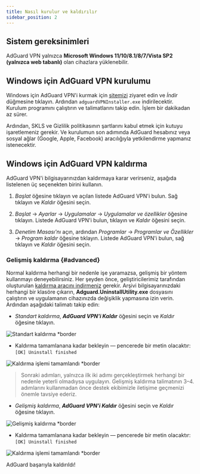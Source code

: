 ```yaml
---
title: Nasıl kurulur ve kaldırılır
sidebar_position: 2
---
```


## Sistem gereksinimleri

AdGuard VPN yalnızca **Microsoft Windows 11/10/8.1/8/7/Vista SP2 (yalnızca web tabanlı)** olan cihazlara yüklenebilir.

## Windows için AdGuard VPN kurulumu

Windows için AdGuard VPN'i kurmak için [sitemizi](https://adguard-vpn.com/welcome.html) ziyaret edin ve *İndir* düğmesine tıklayın. Ardından `adguardVPNInstaller.exe` indirilecektir. Kurulum programını çalıştırın ve talimatlarını takip edin. İşlem bir dakikadan az sürer.

Ardından, SKLS ve Gizlilik politikasının şartlarını kabul etmek için kutuyu işaretlemeniz gerekir. Ve kurulumun son adımında AdGuard hesabınız veya sosyal ağlar (Google, Apple, Facebook) aracılığıyla yetkilendirme yapmanız istenecektir.

## Windows için AdGuard VPN kaldırma

AdGuard VPN'i bilgisayarınızdan kaldırmaya karar verirseniz, aşağıda listelenen üç seçenekten birini kullanın.

1. *Başlat* öğesine tıklayın ve açılan listede AdGuard VPN'i bulun. Sağ tıklayın ve *Kaldır* öğesini seçin.

2. *Başlat* → *Ayarlar* → *Uygulamalar* → *Uygulamalar ve özellikler* öğesine tıklayın. Listede AdGuard VPN'i bulun, tıklayın ve *Kaldır* öğesini seçin.

3. *Denetim Masası'nı* açın, ardından *Programlar* → *Programlar ve Özellikler* → *Program kaldır* öğesine tıklayın. Listede AdGuard VPN'i bulun, sağ tıklayın ve *Kaldır* öğesini seçin.

### Gelişmiş kaldırma {#advanced}

Normal kaldırma herhangi bir nedenle işe yaramazsa, gelişmiş bir yöntem kullanmayı deneyebilirsiniz. Her şeyden önce, geliştiricilerimiz tarafından oluşturulan [kaldırma aracını indirmeniz](https://cdn.adguardvpn.com/public/Adguard/tools/Uninstall_Utility.zip) gerekir. Arşivi bilgisayarınızdaki herhangi bir klasöre çıkarın, **Adguard.UninstallUtility.exe** dosyasını çalıştırın ve uygulamanın cihazınızda değişiklik yapmasına izin verin. Ardından aşağıdaki talimatı takip edin:

* *Standart kaldırma*, ***AdGuard VPN'i Kaldır*** öğesini seçin ve *Kaldır* öğesine tıklayın.

![Standart kaldırma *border](https://cdn.adguardvpn.com/content/kb/ad_blocker/windows/installation/standard-uninstall.png)

* Kaldırma tamamlanana kadar bekleyin — pencerede bir metin olacaktır: `[OK] Uninstall finished`

![Kaldırma işlemi tamamlandı *border](https://cdn.adguardvpn.com/content/kb/ad_blocker/windows/installation/standard-uninstall-2.png)

> Sonraki adımları, yalnızca ilk iki adımı gerçekleştirmek herhangi bir nedenle yeterli olmadıysa uygulayın. Gelişmiş kaldırma talimatının 3–4. adımlarını kullanmadan önce destek ekibimizle iletişime geçmenizi önemle tavsiye ederiz.

* *Gelişmiş kaldırma*, ***AdGuard VPN'i Kaldır*** öğesini seçin ve *Kaldır* öğesine tıklayın.

![Gelişmiş kaldırma *border](https://cdn.adguardvpn.com/content/kb/ad_blocker/windows/installation/advanced-uninstall.png)

* Kaldırma tamamlanana kadar bekleyin — pencerede bir metin olacaktır: `[OK] Uninstall finished`

![Kaldırma işlemi tamamlandı *border](https://cdn.adguardvpn.com/content/kb/ad_blocker/windows/installation/advanced-uninstall-2.png)

AdGuard başarıyla kaldırıldı!
